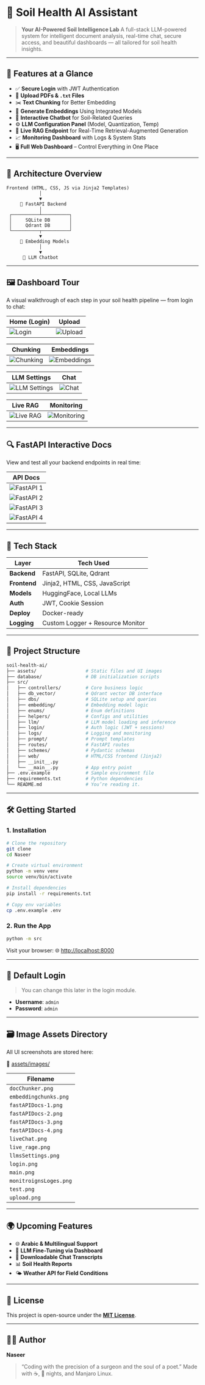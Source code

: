# 🌱 Soil Health AI Assistant

> **Your AI-Powered Soil Intelligence Lab**
> A full-stack LLM-powered system for intelligent document analysis, real-time chat, secure access, and beautiful dashboards — all tailored for soil health insights.

---

## 🚀 Features at a Glance

* ✅ **Secure Login** with JWT Authentication
* 📂 **Upload PDFs & `.txt` Files**
* ✂️ **Text Chunking** for Better Embedding
* 🧠 **Generate Embeddings** Using Integrated Models
* 💬 **Interactive Chatbot** for Soil-Related Queries
* ⚙️ **LLM Configuration Panel** (Model, Quantization, Temp)
* 🔄 **Live RAG Endpoint** for Real-Time Retrieval-Augmented Generation
* 📈 **Monitoring Dashboard** with Logs & System Stats
* 🖥️ **Full Web Dashboard** – Control Everything in One Place

---

## 🧠 Architecture Overview

```
Frontend (HTML, CSS, JS via Jinja2 Templates)
            │
            ▼
     🚀 FastAPI Backend
            │
 ┌──────────┴──────────┐
 │     SQLite DB       │
 │     Qdrant DB       │
 └──────────┬──────────┘
            ▼
     🧬 Embedding Models
            │
            ▼
      🤖 LLM Chatbot
```

---

## 🖼️ Dashboard Tour

A visual walkthrough of each step in your soil health pipeline — from login to chat:

| Home (Login)                                                                                       | Upload                                                                                               |
| -------------------------------------------------------------------------------------------------- | ---------------------------------------------------------------------------------------------------- |
| ![Login](https://github.com/AlRashid-AlKiswane/Naseer/blob/main/assets/images/login.png) | ![Upload](https://github.com/AlRashid-AlKiswane/Naseer/blob/main/assets/images/upload.png) |

| Chunking                                                                                                   | Embeddings                                                                                                        |
| ---------------------------------------------------------------------------------------------------------- | ----------------------------------------------------------------------------------------------------------------- |
| ![Chunking](https://github.com/AlRashid-AlKiswane/Naseer/blob/main/assets/images/docChunker.png) | ![Embeddings](https://github.com/AlRashid-AlKiswane/Naseer/blob/main/assets/images/embeddingchunks.png) |

| LLM Settings                                                                                                     | Chat                                                                                                 |
| ---------------------------------------------------------------------------------------------------------------- | ---------------------------------------------------------------------------------------------------- |
| ![LLM Settings](https://github.com/AlRashid-AlKiswane/Naseer/blob/main/assets/images/llmsSettings.png) | ![Chat](https://github.com/AlRashid-AlKiswane/Naseer/blob/main/assets/images/liveChat.png) |

| Live RAG                                                                                                  | Monitoring                                                                                                         |
| --------------------------------------------------------------------------------------------------------- | ------------------------------------------------------------------------------------------------------------------ |
| ![Live RAG](https://github.com/AlRashid-AlKiswane/Naseer/blob/main/assets/images/live_rage.png) | ![Monitoring](https://github.com/AlRashid-AlKiswane/Naseer/blob/main/assets/images/monitroignsLoges.png) |

---

## 🔍 FastAPI Interactive Docs

View and test all your backend endpoints in real time:

| API Docs                                                                                                       |
| -------------------------------------------------------------------------------------------------------------- |
| ![FastAPI 1](https://github.com/AlRashid-AlKiswane/Naseer/blob/main/assets/images/fastAPIDocs-1.png) |
| ![FastAPI 2](https://github.com/AlRashid-AlKiswane/Naseer/blob/main/assets/images/fastAPIDocs-2.png) |
| ![FastAPI 3](https://github.com/AlRashid-AlKiswane/Naseer/blob/main/assets/images/fastAPIDocs-3.png) |
| ![FastAPI 4](https://github.com/AlRashid-AlKiswane/Naseer/blob/main/assets/images/fastAPIDocs-4.png) |

---

## 🧪 Tech Stack

| Layer        | Tech Used                        |
| ------------ | -------------------------------- |
| **Backend**  | FastAPI, SQLite, Qdrant          |
| **Frontend** | Jinja2, HTML, CSS, JavaScript    |
| **Models**   | HuggingFace, Local LLMs          |
| **Auth**     | JWT, Cookie Session              |
| **Deploy**   | Docker-ready                     |
| **Logging**  | Custom Logger + Resource Monitor |

---

## 📁 Project Structure

```bash
soil-health-ai/
├── assets/                  # Static files and UI images
├── database/                # DB initialization scripts
├── src/
│   ├── controllers/         # Core business logic
│   ├── db_vector/           # Qdrant vector DB interface
│   ├── dbs/                 # SQLite setup and queries
│   ├── embedding/           # Embedding model logic
│   ├── enums/               # Enum definitions
│   ├── helpers/             # Configs and utilities
│   ├── llm/                 # LLM model loading and inference
│   ├── login/               # Auth logic (JWT + sessions)
│   ├── logs/                # Logging and monitoring
│   ├── prompt/              # Prompt templates
│   ├── routes/              # FastAPI routes
│   ├── schemes/             # Pydantic schemas
│   ├── web/                 # HTML/CSS frontend (Jinja2)
│   ├── __init__.py
│   └── __main__.py          # App entry point
├── .env.example             # Sample environment file
├── requirements.txt         # Python dependencies
└── README.md                # You’re reading it.
```

---

## 🛠️ Getting Started

### 1. Installation

```bash
# Clone the repository
git clone 
cd Naseer

# Create virtual environment
python -m venv venv
source venv/bin/activate

# Install dependencies
pip install -r requirements.txt

# Copy env variables
cp .env.example .env
```

### 2. Run the App

```bash
python -m src
```

Visit your browser:
🌐 [http://localhost:8000](http://localhost:8000)

---

## 🔐 Default Login

> You can change this later in the login module.

* **Username**: `admin`
* **Password**: `admin`

---

## 🗃️ Image Assets Directory

All UI screenshots are stored here:

🔗 [assets/images/](https://github.com/AlRashid-AlKiswane/Naseer/tree/main/assets/images)

| Filename               |
| ---------------------- |
| `docChunker.png`       |
| `embeddingchunks.png`  |
| `fastAPIDocs-1.png`    |
| `fastAPIDocs-2.png`    |
| `fastAPIDocs-3.png`    |
| `fastAPIDocs-4.png`    |
| `liveChat.png`         |
| `live_rage.png`        |
| `llmsSettings.png`     |
| `login.png`            |
| `main.png`             |
| `monitroignsLoges.png` |
| `test.png`             |
| `upload.png`           |

---

## 🌍 Upcoming Features

* 🌐 **Arabic & Multilingual Support**
* 🧠 **LLM Fine-Tuning via Dashboard**
* 💾 **Downloadable Chat Transcripts**
* 📊 **Soil Health Reports**
* 🌤️ **Weather API for Field Conditions**

---

## 🪪 License

This project is open-source under the **[MIT License](LICENSE)**.

---

## 👨‍🔬 Author

**Naseer**

> “Coding with the precision of a surgeon and the soul of a poet.”
> Made with ☕, 🌙 nights, and Manjaro Linux.
